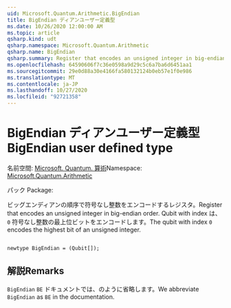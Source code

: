 ```yaml
---
uid: Microsoft.Quantum.Arithmetic.BigEndian
title: BigEndian ディアンユーザー定義型
ms.date: 10/26/2020 12:00:00 AM
ms.topic: article
qsharp.kind: udt
qsharp.namespace: Microsoft.Quantum.Arithmetic
qsharp.name: BigEndian
qsharp.summary: Register that encodes an unsigned integer in big-endian order. The qubit with index `0` encodes the highest bit of an unsigned integer.
ms.openlocfilehash: 64590606f7c36e0598a9d29c5c6a7ba6d6451aa1
ms.sourcegitcommit: 29e0d88a30e4166fa580132124b0eb57e1f0e986
ms.translationtype: MT
ms.contentlocale: ja-JP
ms.lasthandoff: 10/27/2020
ms.locfileid: "92721358"
---
```

# <a name="bigendian-user-defined-type"></a><span data-ttu-id="c68ce-102">BigEndian ディアンユーザー定義型</span><span class="sxs-lookup"><span data-stu-id="c68ce-102">BigEndian user defined type</span></span>

<span data-ttu-id="c68ce-103">名前空間: [Microsoft. Quantum. 算術](xref:Microsoft.Quantum.Arithmetic)</span><span class="sxs-lookup"><span data-stu-id="c68ce-103">Namespace: [Microsoft.Quantum.Arithmetic](xref:Microsoft.Quantum.Arithmetic)</span></span>

<span data-ttu-id="c68ce-104">パック [](https://nuget.org/packages/)</span><span class="sxs-lookup"><span data-stu-id="c68ce-104">Package: [](https://nuget.org/packages/)</span></span>


<span data-ttu-id="c68ce-105">ビッグエンディアンの順序で符号なし整数をエンコードするレジスタ。</span><span class="sxs-lookup"><span data-stu-id="c68ce-105">Register that encodes an unsigned integer in big-endian order.</span></span> <span data-ttu-id="c68ce-106">Qubit with index は、 `0` 符号なし整数の最上位ビットをエンコードします。</span><span class="sxs-lookup"><span data-stu-id="c68ce-106">The qubit with index `0` encodes the highest bit of an unsigned integer.</span></span>

```qsharp

newtype BigEndian = (Qubit[]);
```



## <a name="remarks"></a><span data-ttu-id="c68ce-107">解説</span><span class="sxs-lookup"><span data-stu-id="c68ce-107">Remarks</span></span>

<span data-ttu-id="c68ce-108">`BigEndian` `BE` ドキュメントでは、のように省略します。</span><span class="sxs-lookup"><span data-stu-id="c68ce-108">We abbreviate `BigEndian` as `BE` in the documentation.</span></span>